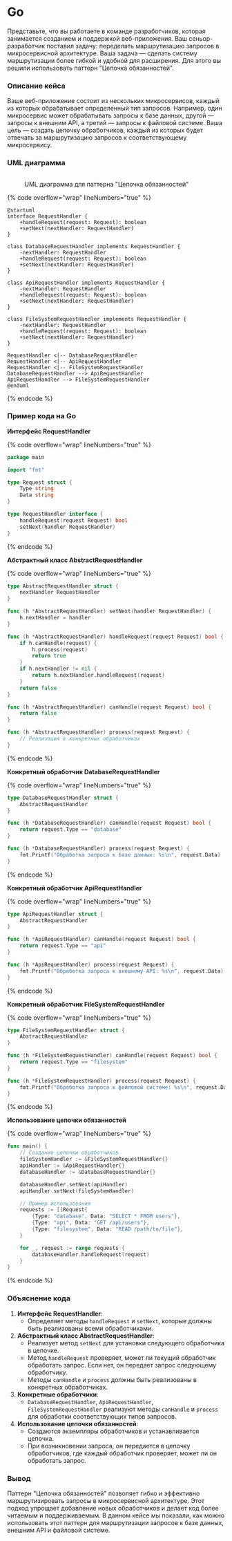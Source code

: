 # Go

Представьте, что вы работаете в команде разработчиков, которая занимается созданием и поддержкой веб-приложения. Ваш сеньор-разработчик поставил задачу: переделать маршрутизацию запросов в микросервисной архитектуре. Ваша задача — сделать систему маршрутизации более гибкой и удобной для расширения. Для этого вы решили использовать паттерн "Цепочка обязанностей".

### Описание кейса

Ваше веб-приложение состоит из нескольких микросервисов, каждый из которых обрабатывает определенный тип запросов. Например, один микросервис может обрабатывать запросы к базе данных, другой — запросы к внешним API, а третий — запросы к файловой системе. Ваша цель — создать цепочку обработчиков, каждый из которых будет отвечать за маршрутизацию запросов к соответствующему микросервису.

### UML диаграмма

<figure><img src="../../../../../.gitbook/assets/image (1) (1) (1).png" alt=""><figcaption><p>UML диаграмма для паттерна "Цепочка обязанностей"</p></figcaption></figure>

{% code overflow="wrap" lineNumbers="true" %}
```plantuml
@startuml
interface RequestHandler {
    +handleRequest(request: Request): boolean
    +setNext(nextHandler: RequestHandler)
}

class DatabaseRequestHandler implements RequestHandler {
    -nextHandler: RequestHandler
    +handleRequest(request: Request): boolean
    +setNext(nextHandler: RequestHandler)
}

class ApiRequestHandler implements RequestHandler {
    -nextHandler: RequestHandler
    +handleRequest(request: Request): boolean
    +setNext(nextHandler: RequestHandler)
}

class FileSystemRequestHandler implements RequestHandler {
    -nextHandler: RequestHandler
    +handleRequest(request: Request): boolean
    +setNext(nextHandler: RequestHandler)
}

RequestHandler <|-- DatabaseRequestHandler
RequestHandler <|-- ApiRequestHandler
RequestHandler <|-- FileSystemRequestHandler
DatabaseRequestHandler --> ApiRequestHandler
ApiRequestHandler --> FileSystemRequestHandler
@enduml
```
{% endcode %}

### Пример кода на Go

**Интерфейс RequestHandler**

{% code overflow="wrap" lineNumbers="true" %}
```go
package main

import "fmt"

type Request struct {
    Type string
    Data string
}

type RequestHandler interface {
    handleRequest(request Request) bool
    setNext(handler RequestHandler)
}
```
{% endcode %}

**Абстрактный класс AbstractRequestHandler**

{% code overflow="wrap" lineNumbers="true" %}
```go
type AbstractRequestHandler struct {
    nextHandler RequestHandler
}

func (h *AbstractRequestHandler) setNext(handler RequestHandler) {
    h.nextHandler = handler
}

func (h *AbstractRequestHandler) handleRequest(request Request) bool {
    if h.canHandle(request) {
        h.process(request)
        return true
    }
    if h.nextHandler != nil {
        return h.nextHandler.handleRequest(request)
    }
    return false
}

func (h *AbstractRequestHandler) canHandle(request Request) bool {
    return false
}

func (h *AbstractRequestHandler) process(request Request) {
    // Реализация в конкретных обработчиках
}
```
{% endcode %}

**Конкретный обработчик DatabaseRequestHandler**

{% code overflow="wrap" lineNumbers="true" %}
```go
type DatabaseRequestHandler struct {
    AbstractRequestHandler
}

func (h *DatabaseRequestHandler) canHandle(request Request) bool {
    return request.Type == "database"
}

func (h *DatabaseRequestHandler) process(request Request) {
    fmt.Printf("Обработка запроса к базе данных: %s\n", request.Data)
}
```
{% endcode %}

**Конкретный обработчик ApiRequestHandler**

{% code overflow="wrap" lineNumbers="true" %}
```go
type ApiRequestHandler struct {
    AbstractRequestHandler
}

func (h *ApiRequestHandler) canHandle(request Request) bool {
    return request.Type == "api"
}

func (h *ApiRequestHandler) process(request Request) {
    fmt.Printf("Обработка запроса к внешнему API: %s\n", request.Data)
}
```
{% endcode %}

**Конкретный обработчик FileSystemRequestHandler**

{% code overflow="wrap" lineNumbers="true" %}
```go
type FileSystemRequestHandler struct {
    AbstractRequestHandler
}

func (h *FileSystemRequestHandler) canHandle(request Request) bool {
    return request.Type == "filesystem"
}

func (h *FileSystemRequestHandler) process(request Request) {
    fmt.Printf("Обработка запроса к файловой системе: %s\n", request.Data)
}
```
{% endcode %}

**Использование цепочки обязанностей**

{% code overflow="wrap" lineNumbers="true" %}
```go
func main() {
    // Создание цепочки обработчиков
    fileSystemHandler := &FileSystemRequestHandler{}
    apiHandler := &ApiRequestHandler{}
    databaseHandler := &DatabaseRequestHandler{}

    databaseHandler.setNext(apiHandler)
    apiHandler.setNext(fileSystemHandler)

    // Пример использования
    requests := []Request{
        {Type: "database", Data: "SELECT * FROM users"},
        {Type: "api", Data: "GET /api/users"},
        {Type: "filesystem", Data: "READ /path/to/file"},
    }

    for _, request := range requests {
        databaseHandler.handleRequest(request)
    }
}
```
{% endcode %}

### Объяснение кода

1. **Интерфейс RequestHandler**:
   * Определяет методы `handleRequest` и `setNext`, которые должны быть реализованы всеми обработчиками.
2. **Абстрактный класс AbstractRequestHandler**:
   * Реализует метод `setNext` для установки следующего обработчика в цепочке.
   * Метод `handleRequest` проверяет, может ли текущий обработчик обработать запрос. Если нет, он передает запрос следующему обработчику.
   * Методы `canHandle` и `process` должны быть реализованы в конкретных обработчиках.
3. **Конкретные обработчики**:
   * `DatabaseRequestHandler`, `ApiRequestHandler`, `FileSystemRequestHandler` реализуют методы `canHandle` и `process` для обработки соответствующих типов запросов.
4. **Использование цепочки обязанностей**:
   * Создаются экземпляры обработчиков и устанавливается цепочка.
   * При возникновении запроса, он передается в цепочку обработчиков, где каждый обработчик проверяет, может ли он обработать запрос.

### Вывод

Паттерн "Цепочка обязанностей" позволяет гибко и эффективно маршрутизировать запросы в микросервисной архитектуре. Этот подход упрощает добавление новых обработчиков и делает код более читаемым и поддерживаемым. В данном кейсе мы показали, как можно использовать этот паттерн для маршрутизации запросов к базе данных, внешним API и файловой системе.

